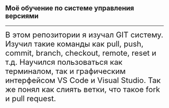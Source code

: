 ## Моё обучение по системе управления версиями
---
<font size = 5>В этом репозитории я изучал GIT систему. Изучил такие команды как pull, push, commit, branch, checkout, remote, reset и т.д. Научился пользоваться как терминалом, так и графическим интерфейсом VS Code и Visual Studio. Так же понял как слиять ветки, что такое fork и pull request.</font>